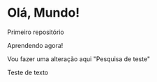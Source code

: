 # Olá, Mundo!
 Primeiro repositório

 Aprendendo agora!

 Vou fazer uma alteração aqui "Pesquisa de teste"

 Teste de texto
